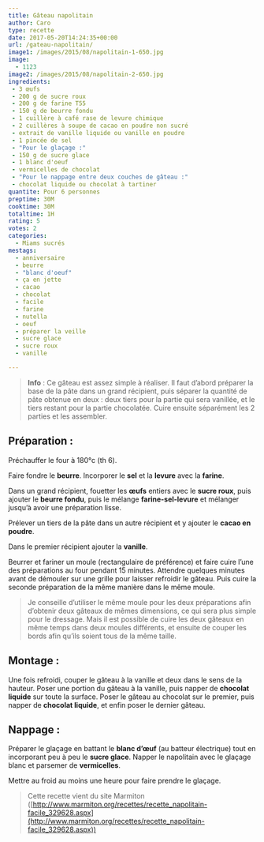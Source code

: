 ```yaml
---
title: Gâteau napolitain
author: Caro
type: recette
date: 2017-05-20T14:24:35+00:00
url: /gateau-napolitain/
image1: /images/2015/08/napolitain-1-650.jpg
image:
  - 1123
image2: /images/2015/08/napolitain-2-650.jpg
ingredients:
 - 3 œufs
 - 200 g de sucre roux
 - 200 g de farine T55
 - 150 g de beurre fondu
 - 1 cuillère à café rase de levure chimique
 - 2 cuillères à soupe de cacao en poudre non sucré
 - extrait de vanille liquide ou vanille en poudre
 - 1 pincée de sel
 - "Pour le glaçage :"
 - 150 g de sucre glace
 - 1 blanc d'oeuf
 - vermicelles de chocolat
 - "Pour le nappage entre deux couches de gâteau :"
 - chocolat liquide ou chocolat à tartiner
quantite: Pour 6 personnes
preptime: 30M
cooktime: 30M
totaltime: 1H
rating: 5
votes: 2
categories:
  - Miams sucrés
mestags:
  - anniversaire
  - beurre
  - "blanc d'oeuf"
  - ça en jette
  - cacao
  - chocolat
  - facile
  - farine
  - nutella
  - oeuf
  - préparer la veille
  - sucre glace
  - sucre roux
  - vanille

---
```

> **Info** : Ce gâteau est assez simple à réaliser. Il faut d&rsquo;abord préparer la base de la pâte dans un grand récipient, puis séparer la quantité de pâte obtenue en deux : deux tiers pour la partie qui sera vanillée, et le tiers restant pour la partie chocolatée. Cuire ensuite séparément les 2 parties et les assembler.

## Préparation :

Préchauffer le four à 180°c (th 6).

Faire fondre le **beurre**. Incorporer le **sel** et la **levure** avec la **farine**.

Dans un grand récipient, fouetter les **œufs** entiers avec le **sucre roux**, puis ajouter le **beurre fondu**, puis le mélange **farine-sel-levure** et mélanger jusqu&rsquo;à avoir une préparation lisse.

Prélever un tiers de la pâte dans un autre récipient et y ajouter le **cacao en poudre**.

Dans le premier récipient ajouter la **vanille**.

Beurrer et fariner un moule (rectangulaire de préférence) et faire cuire l&rsquo;une des préparations au four pendant 15 minutes. Attendre quelques minutes avant de démouler sur une grille pour laisser refroidir le gâteau. Puis cuire la seconde préparation de la même manière dans le même moule.

> Je conseille d&rsquo;utiliser le même moule pour les deux préparations afin d&rsquo;obtenir deux gâteaux de mêmes dimensions, ce qui sera plus simple pour le dressage. Mais il est possible de cuire les deux gâteaux en même temps dans deux moules différents, et ensuite de couper les bords afin qu&rsquo;ils soient tous de la même taille.

## Montage :

Une fois refroidi, couper le gâteau à la vanille et deux dans le sens de la hauteur. Poser une portion du gâteau à la vanille, puis napper de **chocolat liquide** sur toute la surface. Poser le gâteau au chocolat sur le premier, puis napper de **chocolat liquide**, et enfin poser le dernier gâteau.

## Nappage :

Préparer le glaçage en battant le **blanc d’œuf** (au batteur électrique) tout en incorporant peu à peu le **sucre glace**. Napper le napolitain avec le glaçage blanc et parsemer de **vermicelles**.

Mettre au froid au moins une heure pour faire prendre le glaçage.

> Cette recette vient du site Marmiton ([http://www.marmiton.org/recettes/recette_napolitain-facile_329628.aspx](http://www.marmiton.org/recettes/recette_napolitain-facile_329628.aspx))
